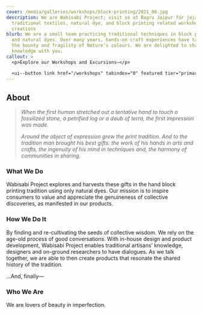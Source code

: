 ```yaml
---
cover: /media/galleries/workshops/block-printing/2021_06.jpg
description: We are Wabisabi Project; visit us at Bagru Jaipur for jajam,
  traditional textiles, natural dye, and block printing related workshops and
  creations
blurb: We are a small team practicing traditional techniques in block printing
  and natural dyes. Over many years, hands-on craft experiences have taught us
  the bounty and fragility of Nature’s colours. We are delighted to share this
  knowledge with you.
callout: >
  <p>Explore our Workshops and Excursions—</p>

  <ui--button link href="/workshops" tabindex="0" featured tier="primary" stretch>Workshops</ui--button>
---
```

## About

> *When the first human stretched out a tentative hand to touch a fossilized stone, a petrified log or a daub of terra, the first impression was made.*
>
> *Around the object of expression grew the print tradition. And to the tradition man brought his best gifts: the work of his hands in arts and crafts, the ingenuity of his mind in techniques and, the harmony of communities in sharing.*

### What We Do

Wabisabi Project explores and harvests these gifts in the hand block printing tradition using only natural dyes.
Our mission is to inspire consumers to value and appreciate the genuineness of collective discoveries, as manifested in our products.

### How We Do It

By finding and re-cultivating the seeds of collective wisdom.
We rely on the age-old process of good conversations. With in-house design and product development, Wabisabi Project enables traditional artisans’ knowledge, designers and on-ground researchers to have dialogues. As we talk together, we are able to then create products that resonate the shared history of the tradition.

…And, finally—

### Who We Are

We are lovers of beauty in imperfection.